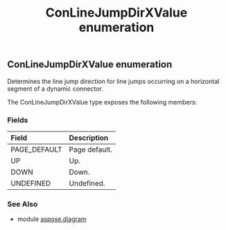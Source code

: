 ﻿---
title: ConLineJumpDirXValue enumeration
second_title: Aspose.Diagram for Python via .NET API References
description: 
type: docs
weight: 2730
url: /python-net/aspose.diagram/conlinejumpdirxvalue/
is_root: false
---

## ConLineJumpDirXValue enumeration

Determines the line jump direction for line jumps occurring on a horizontal segment of a dynamic connector.



The ConLineJumpDirXValue type exposes the following members:

### Fields
| Field | Description |
| :- | :- |
| PAGE_DEFAULT | Page default. |
| UP | Up. |
| DOWN | Down. |
| UNDEFINED | Undefined. |


### See Also

* module [aspose.diagram](../)
